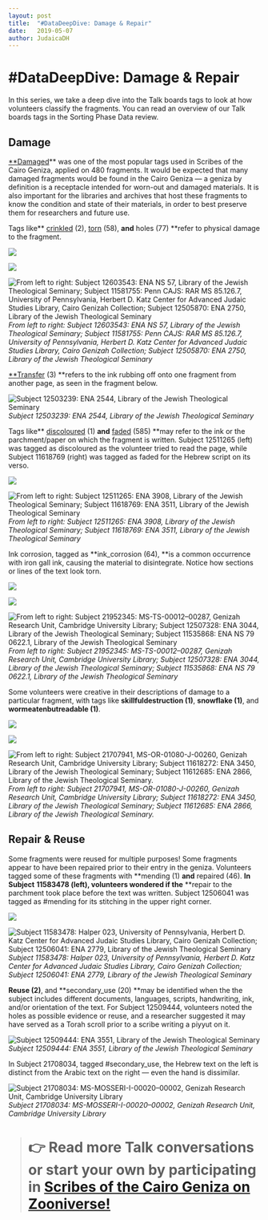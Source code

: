 ```yaml
---
layout: post
title:  "#DataDeepDive: Damage & Repair"
date:   2019-05-07
author: JudaicaDH
---
```

# #DataDeepDive: Damage & Repair

In this series, we take a deep dive into the Talk boards tags to look at how volunteers classify the fragments. You can read an overview of our Talk boards tags in the Sorting Phase Data review.

## Damage

[**Damaged](https://www.zooniverse.org/projects/judaicadh/scribes-of-the-cairo-geniza/talk/tags/damaged)** was one of the most popular tags used in Scribes of the Cairo Geniza, applied on 480 fragments. It would be expected that many damaged fragments would be found in the Cairo Geniza — a geniza by definition is a receptacle intended for worn-out and damaged materials. It is also important for the libraries and archives that host these fragments to know the condition and state of their materials, in order to best preserve them for researchers and future use.

Tags like** [crinkled](https://www.zooniverse.org/projects/judaicadh/scribes-of-the-cairo-geniza/talk/tags/crinkled) (2), [torn](https://www.zooniverse.org/projects/judaicadh/scribes-of-the-cairo-geniza/talk/tags/torn) (58), **and** holes (77) **refer to physical damage to the fragment.

![](https://cdn-images-1.medium.com/max/6658/1*I_khT685oU_7xuDcMS3xSg.jpeg)

![](https://cdn-images-1.medium.com/max/2704/1*BcjkjzXto_eb4RpEAJGCjA.jpeg)

![From left to right: Subject 12603543: ENA NS 57, Library of the Jewish Theological Seminary; Subject 11581755: Penn CAJS: RAR MS 85.126.7, University of Pennsylvania, Herbert D. Katz Center for Advanced Judaic Studies Library, Cairo Genizah Collection; Subject 12505870: ENA 2750, Library of the Jewish Theological Seminary](https://cdn-images-1.medium.com/max/5428/1*Szkr0Ly_ifmno--PUBpRyQ.jpeg)*From left to right: Subject 12603543: ENA NS 57, Library of the Jewish Theological Seminary; Subject 11581755: Penn CAJS: RAR MS 85.126.7, University of Pennsylvania, Herbert D. Katz Center for Advanced Judaic Studies Library, Cairo Genizah Collection; Subject 12505870: ENA 2750, Library of the Jewish Theological Seminary*

[**Transfer](https://www.zooniverse.org/projects/judaicadh/scribes-of-the-cairo-geniza/talk/tags/transfer) (3) **refers to the ink rubbing off onto one fragment from another page, as seen in the fragment below.

![Subject 12503239: ENA 2544, Library of the Jewish Theological Seminary](https://cdn-images-1.medium.com/max/5428/1*YQajPuWBENhI3eROqdUW9A.jpeg)*Subject 12503239: ENA 2544, Library of the Jewish Theological Seminary*

Tags like** [discoloured](https://www.zooniverse.org/projects/judaicadh/scribes-of-the-cairo-geniza/talk/tags/discoloured) (1) **and** [faded](https://www.zooniverse.org/projects/judaicadh/scribes-of-the-cairo-geniza/talk/tags/faded) (585) **may refer to the ink or the parchment/paper on which the fragment is written. Subject 12511265 (left) was tagged as discoloured as the volunteer tried to read the page, while Subject 11618769 (right) was tagged as faded for the Hebrew script on its verso.

![](https://cdn-images-1.medium.com/max/5428/1*JYMSAMzbi3S5AmYXohkIng.jpeg)

![From left to right: Subject 12511265: ENA 3908, Library of the Jewish Theological Seminary; Subject 11618769: ENA 3511, Library of the Jewish Theological Seminary](https://cdn-images-1.medium.com/max/4984/1*nLXz0r62bi0qhxlea2t6vA.jpeg)*From left to right: Subject 12511265: ENA 3908, Library of the Jewish Theological Seminary; Subject 11618769: ENA 3511, Library of the Jewish Theological Seminary*

Ink corrosion, tagged as **ink_corrosion (64), **is a common occurrence with iron gall ink, causing the material to disintegrate. Notice how sections or lines of the text look torn.

![](https://cdn-images-1.medium.com/max/2000/1*OeqhOoaTkOk1AbkZJKrxeQ.jpeg)

![](https://cdn-images-1.medium.com/max/4984/1*hCRWM6iMnIkafedotLBqsQ.jpeg)

![From left to right: Subject 21952345: MS-TS-00012–00287, Genizah Research Unit, Cambridge University Library; Subject 12507328:
ENA 3044, Library of the Jewish Theological Seminary; Subject 11535868: ENA NS 79 0622.1, Library of the Jewish Theological Seminary](https://cdn-images-1.medium.com/max/5412/1*vPdlvcAfcdiJxaVsKDRR2Q.jpeg)*From left to right: Subject 21952345: MS-TS-00012–00287, Genizah Research Unit, Cambridge University Library; Subject 12507328:
ENA 3044, Library of the Jewish Theological Seminary; Subject 11535868: ENA NS 79 0622.1, Library of the Jewish Theological Seminary*

Some volunteers were creative in their descriptions of damage to a particular fragment, with tags like **skillfuldestruction (1)**, **snowflake (1)**, and **wormeatenbutreadable (1)**.

![](https://cdn-images-1.medium.com/max/2000/1*YAhij_R5N205Zp0EOue0wg.jpeg)

![](https://cdn-images-1.medium.com/max/4984/1*FeGKJWiH0mGKZWVxQE0O2g.jpeg)

![From left to right: Subject 21707941,
MS-OR-01080-J-00260, Genizah Research Unit, Cambridge University Library; Subject 11618272: ENA 3450,
Library of the Jewish Theological Seminary; Subject 11612685: ENA 2866, Library of the Jewish Theological Seminary.](https://cdn-images-1.medium.com/max/4984/1*IxYE8NSLz0p-9C3boVmVwA.jpeg)*From left to right: Subject 21707941,
MS-OR-01080-J-00260, Genizah Research Unit, Cambridge University Library; Subject 11618272: ENA 3450,
Library of the Jewish Theological Seminary; Subject 11612685: ENA 2866, Library of the Jewish Theological Seminary.*

## **Repair & Reuse**

Some fragments were reused for multiple purposes! Some fragments appear to have been repaired prior to their entry in the geniza. Volunteers tagged some of these fragments with **mending (1) **and** repaired (46). **In Subject** **11583478 (left), volunteers wondered if the** **repair to the parchment took place before the text was written. Subject 12506041 was tagged as #mending for its stitching in the upper right corner.

![](https://cdn-images-1.medium.com/max/6630/1*1foOJg1m87gGb607MNujuA.jpeg)

![Subject 11583478: Halper 023, University of Pennsylvania, Herbert D. Katz Center for Advanced Judaic Studies Library, Cairo Genizah Collection; Subject 12506041:
ENA 2779, Library of the Jewish Theological Seminary](https://cdn-images-1.medium.com/max/5428/1*EStrnU6H70Nu1uzOWq2NLA.jpeg)*Subject 11583478: Halper 023, University of Pennsylvania, Herbert D. Katz Center for Advanced Judaic Studies Library, Cairo Genizah Collection; Subject 12506041:
ENA 2779, Library of the Jewish Theological Seminary*

**Reuse (2)**, and **secondary_use (20) **may be identified when the the subject includes different documents, languages, scripts, handwriting, ink, and/or orientation of the text. For Subject 12509444, volunteers noted the holes as possible evidence or reuse, and a researcher suggested it may have served as a Torah scroll prior to a scribe writing a piyyut on it.

![Subject 12509444: ENA 3551, Library of the Jewish Theological Seminary](https://cdn-images-1.medium.com/max/5428/1*aip8D84CvuBZNE_sN43p5g.jpeg)*Subject 12509444: ENA 3551, Library of the Jewish Theological Seminary*

In Subject 21708034, tagged #secondary_use, the Hebrew text on the left is distinct from the Arabic text on the right — even the hand is dissimilar.

![Subject 21708034: MS-MOSSERI-I-00020–00002, Genizah Research Unit, Cambridge University Library](https://cdn-images-1.medium.com/max/2000/1*3Me42ZUiqVo54yY-7FUwwA.jpeg)*Subject 21708034: MS-MOSSERI-I-00020–00002, Genizah Research Unit, Cambridge University Library*
> # 👉 Read more Talk conversations or start your own by participating in [Scribes of the Cairo Geniza on Zooniverse!](http://scribesofthecairogeniza.org)
